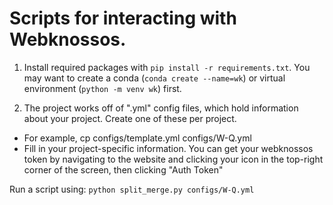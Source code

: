 # Scripts for interacting with Webknossos.

1. Install required packages with `pip install -r requirements.txt`. You may want to create a conda (`conda create --name=wk`) or virtual environment (`python -m venv wk`) first.

2. The project works off of ".yml" config files, which hold information about your project. Create one of these per project.
- For example, cp configs/template.yml configs/W-Q.yml
- Fill in your project-specific information. You can get your webknossos token by navigating to the website and clicking your icon in the top-right corner of the screen, then clicking "Auth Token"

Run a script using: `python split_merge.py configs/W-Q.yml`

